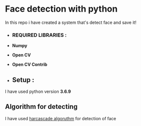 # Face detection with python
In this repo i have created a system that's detect face and save it! 
- ### REQUIRED LIBRARIES :
- **Numpy**
- **Open CV**
- **Open CV Contrib**

- ## Setup :
I have used python version **3.6.9**
 ## Algorithm for detecting
 I have used [harcascade algoruthm](https://github.com/opencv/opencv/tree/master/data/haarcascades) for detection of face
